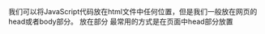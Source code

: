 我们可以将JavaScript代码放在html文件中任何位置，但是我们一般放在网页的head或者body部分。
放在<head>部分
最常用的方式是在页面中head部分放置<script>元素，浏览器解析head部分就会执行这个代码，然后才解析页面的其余部分。
放在<body>部分
JavaScript代码在网页读取到该语句的时候就会执行。


网站性能优化-将Script放到HTML文件中尽量靠近尾部（将Script放在页面底部）

注意：Button的Click事件需要调用js文件中的某个函数，如果Script都被放到HTML文件的最后的话，button这个element会在script下载完成之前被render出来，如果此时用户点击了这个button，就一定会出现一个Script error。

解决方法：

1，将Script放在合适的，尽量靠近尾部的地方；

2，为所有的js文件中需要被调用的函数，在HTML中实现一个空函数（放在靠前的位置），这样当页面需要的js文件没有download完成时，用户点击按钮等操作之后出发一个空函数